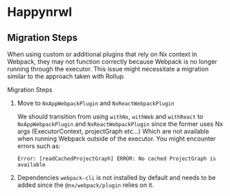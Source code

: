 # Happynrwl

## Migration Steps

When using custom or additional plugins that rely on Nx context in Webpack, they may not function correctly because Webpack is no longer running through the executor. This issue might necessitate a migration similar to the approach taken with Rollup.

Migration Steps

1. Move to `NxAppWebpackPlugin` and `NxReactWebpackPlugin`

    We should transition from using `withNx`, `withWeb` and `withReact` to `NxAppWebpackPlugin` and `NxReactWebpackPlugin` since the former uses Nx args (ExecutorContext, projectGraph etc...)
    Which are not available when running Webpack outside of the executor.
    You might encounter errors such as:

    ```shell
    Error: [readCachedProjectGraph] ERROR: No cached ProjectGraph is available
    ```

1. Dependencies
`webpack-cli` is not installed by default and needs to be added since the `@nx/webpack/plugin` relies on it.
